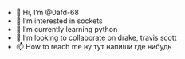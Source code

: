 - 👋 Hi, I’m @0afd-68
- 👀 I’m interested in sockets
- 🌱 I’m currently learning python
- 💞️ I’m looking to collaborate on drake, travis scott
- 📫 How to reach me ну тут напиши где нибудь

<!---
0afd-68/0afd-68 is a ✨ special ✨ repository because its `README.md` (this file) appears on your GitHub profile.
You can click the Preview link to take a look at your changes.
--->
